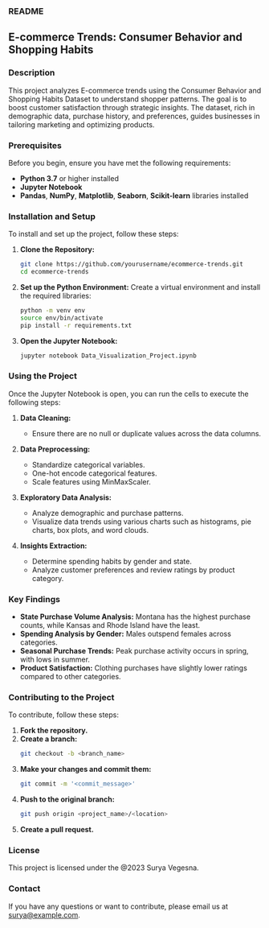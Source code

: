### README

## E-commerce Trends: Consumer Behavior and Shopping Habits

### Description
This project analyzes E-commerce trends using the Consumer Behavior and Shopping Habits Dataset to understand shopper patterns. The goal is to boost customer satisfaction through strategic insights. The dataset, rich in demographic data, purchase history, and preferences, guides businesses in tailoring marketing and optimizing products.

### Prerequisites
Before you begin, ensure you have met the following requirements:
- **Python 3.7** or higher installed
- **Jupyter Notebook**
- **Pandas**, **NumPy**, **Matplotlib**, **Seaborn**, **Scikit-learn** libraries installed

### Installation and Setup
To install and set up the project, follow these steps:

1. **Clone the Repository:**
   ```sh
   git clone https://github.com/yourusername/ecommerce-trends.git
   cd ecommerce-trends
   ```

2. **Set up the Python Environment:**
   Create a virtual environment and install the required libraries:
   ```sh
   python -m venv env
   source env/bin/activate
   pip install -r requirements.txt
   ```

3. **Open the Jupyter Notebook:**
   ```sh
   jupyter notebook Data_Visualization_Project.ipynb
   ```

### Using the Project
Once the Jupyter Notebook is open, you can run the cells to execute the following steps:

1. **Data Cleaning:**
   - Ensure there are no null or duplicate values across the data columns.

2. **Data Preprocessing:**
   - Standardize categorical variables.
   - One-hot encode categorical features.
   - Scale features using MinMaxScaler.

3. **Exploratory Data Analysis:**
   - Analyze demographic and purchase patterns.
   - Visualize data trends using various charts such as histograms, pie charts, box plots, and word clouds.

4. **Insights Extraction:**
   - Determine spending habits by gender and state.
   - Analyze customer preferences and review ratings by product category.

### Key Findings
- **State Purchase Volume Analysis:** Montana has the highest purchase counts, while Kansas and Rhode Island have the least.
- **Spending Analysis by Gender:** Males outspend females across categories.
- **Seasonal Purchase Trends:** Peak purchase activity occurs in spring, with lows in summer.
- **Product Satisfaction:** Clothing purchases have slightly lower ratings compared to other categories.

### Contributing to the Project
To contribute, follow these steps:
1. **Fork the repository.**
2. **Create a branch:** 
   ```sh
   git checkout -b <branch_name>
   ```
3. **Make your changes and commit them:**
   ```sh
   git commit -m '<commit_message>'
   ```
4. **Push to the original branch:**
   ```sh
   git push origin <project_name>/<location>
   ```
5. **Create a pull request.**

### License
This project is licensed under the @2023 Surya Vegesna.

### Contact
If you have any questions or want to contribute, please email us at surya@example.com.
